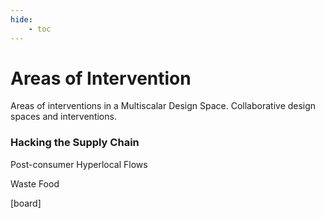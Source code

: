 ```yaml
---
hide:
    - toc
---
```



# Areas of Intervention
Areas of interventions in a Multiscalar Design Space. Collaborative design spaces and interventions.

### Hacking the Supply Chain
Post-consumer Hyperlocal Flows

Waste Food

[board]
